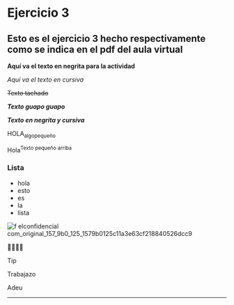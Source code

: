 # Ejercicio 3 
## Esto es el ejercicio 3 hecho respectivamente como se indica en el pdf del aula virtual

 **Aquí va el texto en negrita para la actividad**

_Aquí va el texto en cursiva_

~~Texto tachado~~ 

**_Texto guapo guapo_**

***Texto en negrita y cursiva***

HOLA<sub>algopequeño</sub>

Hola<sup>Texto pequeño arriba</sup>

### Lista
- hola
- esto
- es
- la
- lista

![f elconfidencial com_original_157_9b0_125_1579b0125c11a3e63cf218840526dcc9](https://github.com/user-attachments/assets/9bf4720b-ff11-4a1b-ae03-af351e86a5b2)

🥸😵🇧🇫

>[!Tip]
>Trabajazo

Adeu
___
